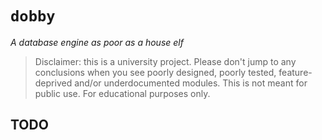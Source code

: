 # `dobby`

*A database engine as poor as a house elf*

> Disclaimer: this is a university project. Please don't jump to any conclusions when you see
> poorly designed, poorly tested, feature-deprived and/or underdocumented modules.
> This is not meant for public use. For educational purposes only.

## TODO
